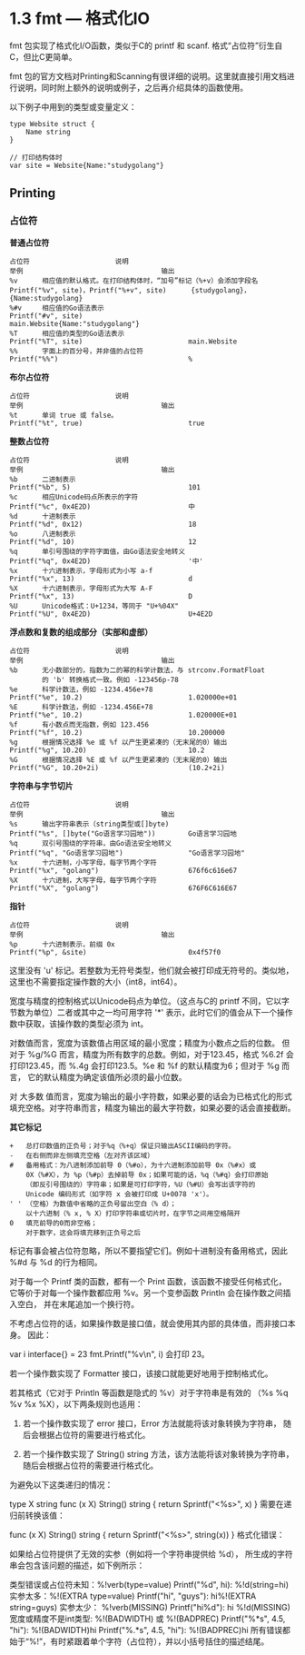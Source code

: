 # 1.3 fmt — 格式化IO #

fmt 包实现了格式化I/O函数，类似于C的 printf 和 scanf. 格式“占位符”衍生自C，但比C更简单。

fmt 包的官方文档对Printing和Scanning有很详细的说明。这里就直接引用文档进行说明，同时附上额外的说明或例子，之后再介绍具体的函数使用。

以下例子中用到的类型或变量定义：

	type Website struct {
	    Name string
	}
	
	// 打印结构体时
	var site = Website{Name:"studygolang"}

## Printing ##

### 占位符 ###

**普通占位符**
	
	占位符						说明												举例									输出
	%v		相应值的默认格式。在打印结构体时，“加号”标记（%+v）会添加字段名		Printf("%v", site)，Printf("%+v", site)		{studygolang}，{Name:studygolang}
	%#v		相应值的Go语法表示											Printf("#v", site)							main.Website{Name:"studygolang"}
	%T		相应值的类型的Go语法表示										Printf("%T", site)							main.Website
	%%		字面上的百分号，并非值的占位符									Printf("%%")								%

**布尔占位符**

	占位符						说明												举例									输出
	%t		单词 true 或 false。											Printf("%t", true)							true

**整数占位符**

	占位符						说明												举例									输出
	%b		二进制表示													Printf("%b", 5)								101
	%c		相应Unicode码点所表示的字符									Printf("%c", 0x4E2D)						中
	%d		十进制表示													Printf("%d", 0x12)							18
	%o		八进制表示													Printf("%d", 10)							12
	%q		单引号围绕的字符字面值，由Go语法安全地转义						Printf("%q", 0x4E2D)						'中'
	%x		十六进制表示，字母形式为小写 a-f								Printf("%x", 13)							d
	%X		十六进制表示，字母形式为大写 A-F								Printf("%x", 13)							D
	%U		Unicode格式：U+1234，等同于 "U+%04X"							Printf("%U", 0x4E2D)						U+4E2D

**浮点数和复数的组成部分（实部和虚部）**

	占位符						说明												举例									输出
	%b		无小数部分的，指数为二的幂的科学计数法，与 strconv.FormatFloat	
			的 'b' 转换格式一致。例如 -123456p-78
	%e		科学计数法，例如 -1234.456e+78									Printf("%e", 10.2)							1.020000e+01
	%E		科学计数法，例如 -1234.456E+78									Printf("%e", 10.2)							1.020000E+01
	%f		有小数点而无指数，例如 123.456									Printf("%f", 10.2)							10.200000
	%g		根据情况选择 %e 或 %f 以产生更紧凑的（无末尾的0）输出				Printf("%g", 10.20)							10.2
	%G		根据情况选择 %E 或 %f 以产生更紧凑的（无末尾的0）输出				Printf("%G", 10.20+2i)						(10.2+2i)

**字符串与字节切片**

	占位符						说明												举例									输出
	%s		输出字符串表示（string类型或[]byte)							Printf("%s", []byte("Go语言学习园地"))		Go语言学习园地
	%q		双引号围绕的字符串，由Go语法安全地转义							Printf("%q", "Go语言学习园地")				"Go语言学习园地"
	%x		十六进制，小写字母，每字节两个字符								Printf("%x", "golang")						676f6c616e67
	%X		十六进制，大写字母，每字节两个字符								Printf("%X", "golang")						676F6C616E67

**指针**

	占位符						说明												举例									输出
	%p		十六进制表示，前缀 0x											Printf("%p", &site)							0x4f57f0
	
这里没有 'u' 标记。若整数为无符号类型，他们就会被打印成无符号的。类似地，这里也不需要指定操作数的大小（int8，int64）。

宽度与精度的控制格式以Unicode码点为单位。（这点与C的 printf 不同，它以字节数为单位）二者或其中之一均可用字符 '*' 表示，此时它们的值会从下一个操作数中获取，该操作数的类型必须为 int。

对数值而言，宽度为该数值占用区域的最小宽度；精度为小数点之后的位数。 但对于 %g/%G 而言，精度为所有数字的总数。例如，对于123.45，格式 %6.2f 会打印123.45，而 %.4g 会打印123.5。%e 和 %f 的默认精度为6；但对于 %g 而言， 它的默认精度为确定该值所必须的最小位数。

对 大多数 值而言，宽度为输出的最小字符数，如果必要的话会为已格式化的形式填充空格。对字符串而言，精度为输出的最大字符数，如果必要的话会直接截断。

**其它标记**

	+	总打印数值的正负号；对于%q（%+q）保证只输出ASCII编码的字符。
	-	在右侧而非左侧填充空格（左对齐该区域）
	#	备用格式：为八进制添加前导 0（%#o），为十六进制添加前导 0x（%#x）或
		0X（%#X），为 %p（%#p）去掉前导 0x；如果可能的话，%q（%#q）会打印原始
		（即反引号围绕的）字符串；如果是可打印字符，%U（%#U）会写出该字符的
		Unicode 编码形式（如字符 x 会被打印成 U+0078 'x'）。
	' '	（空格）为数值中省略的正负号留出空白（% d）；
		以十六进制（% x, % X）打印字符串或切片时，在字节之间用空格隔开
	0	填充前导的0而非空格；
		对于数字，这会将填充移到正负号之后

标记有事会被占位符忽略，所以不要指望它们。例如十进制没有备用格式，因此 %#d 与 %d 的行为相同。

对于每一个 Printf 类的函数，都有一个 Print 函数，该函数不接受任何格式化， 它等价于对每一个操作数都应用 %v。另一个变参函数 Println 会在操作数之间插入空白， 并在末尾追加一个换行符。

不考虑占位符的话，如果操作数是接口值，就会使用其内部的具体值，而非接口本身。 因此：

var i interface{} = 23
fmt.Printf("%v\n", i)
会打印 23。

若一个操作数实现了 Formatter 接口，该接口就能更好地用于控制格式化。

若其格式（它对于 Println 等函数是隐式的 %v）对于字符串是有效的 （%s %q %v %x %X），以下两条规则也适用：

1. 若一个操作数实现了 error 接口，Error 方法就能将该对象转换为字符串， 随后会根据占位符的需要进行格式化。

2. 若一个操作数实现了 String() string 方法，该方法能将该对象转换为字符串， 随后会根据占位符的需要进行格式化。

为避免以下这类递归的情况：

type X string
func (x X) String() string { return Sprintf("<%s>", x) }
需要在递归前转换该值：

func (x X) String() string { return Sprintf("<%s>", string(x)) }
格式化错误：

如果给占位符提供了无效的实参（例如将一个字符串提供给 %d）， 所生成的字符串会包含该问题的描述，如下例所示：

类型错误或占位符未知：%!verb(type=value)
	Printf("%d", hi):          %!d(string=hi)
实参太多：%!(EXTRA type=value)
	Printf("hi", "guys"):      hi%!(EXTRA string=guys)
实参太少： %!verb(MISSING)
	Printf("hi%d"):            hi %!d(MISSING)
宽度或精度不是int类型: %!(BADWIDTH) 或 %!(BADPREC)
	Printf("%*s", 4.5, "hi"):  %!(BADWIDTH)hi
	Printf("%.*s", 4.5, "hi"): %!(BADPREC)hi
所有错误都始于“%!”，有时紧跟着单个字符（占位符），并以小括号括住的描述结尾。
